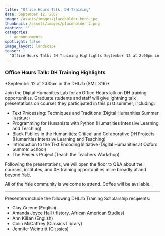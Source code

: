 ```yaml
---
title: "Office Hours Talk: DH Training"
date: September 12, 2017
image: /assets/images/placeholder-hero.jpg
thumbnail: /assets/images/placeholder-2.png
caption: ""
categories: 
  - announcements
spotlight: false 
image_layout: landscape
teaser: |
  "Office Hours Talk: DH Training Highlights September 12 at 2:00pm in the DHLab (SML 316) Join the Digital Humanities Lab for an Office Hours talk on DH training opportunities. Graduate students and..."
---
```



<h3>Office Hours Talk: DH Training Highlights</h3>
*September 12 at 2:00pm in the DHLab (SML 316)*

Join the Digital Humanities Lab for an Office Hours talk on DH training opportunities. Graduate students and staff will give lightning talk presentations on courses they participated in this past summer, including:
   
<ul>
  <li>
  Text Processing: Techniques and Traditions (Digital Humanities Summer Institute)
  </li>
  <li>
  Programming for Humanists with Python (Humanities Intensive Learning and Teaching)
  </li>
  <li>
  Black Publics in the Humanities: Critical and Collaborative DH Projects (Humanities Intensive Learning and Teaching)
  </li>
  <li>
  Introduction to the Text Encoding Initiative (Digital Humanities at Oxford Summer School)
  </li>
  <li>
  The Perseus Project (Teach the Teachers Workshop)
  </li>
</ul>
   
Following the presentations, we will open the floor to Q&amp;A about the courses, institutes, and DH training opportunities more broadly at and beyond Yale.

All of the Yale community is welcome to attend. Coffee will be available.
   
---

Presenters include the following DHLab Training Scholarship recipients:
* Clay Greene (English)
* Amanda Joyce Hall (History, African American Studies)
* Ann Killian (English)
* Colin McCaffrey (Classics Library)
* Jennifer Weintritt (Classics)